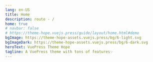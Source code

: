 ```yaml
---
lang: en-US
title: Home
description: route - /
home: true
# navbar: false
# https://theme-hope.vuejs.press/guide/layout/home.html#demo
bgImage: https://theme-hope-assets.vuejs.press/bg/6-light.svg
bgImageDark: https://theme-hope-assets.vuejs.press/bg/6-dark.svg
heroText: VuePress Theme Hope
tagline: A VuePress theme with tons of features✨
---
```


<Welcome/>
<Contact/>

